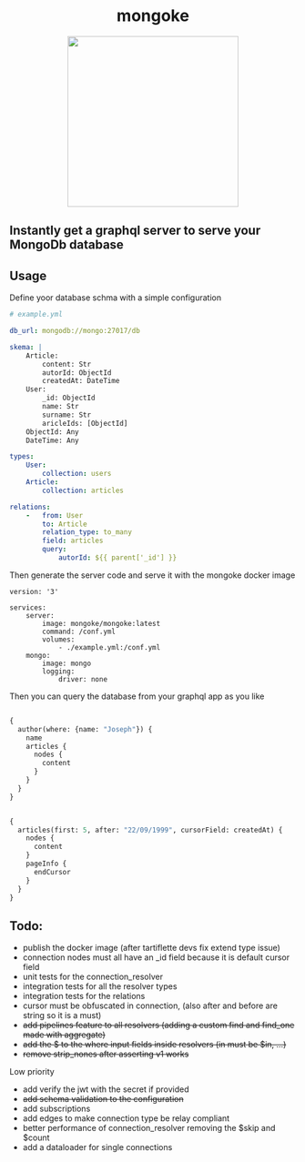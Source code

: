 
<h1 align="center">mongoke</h1>
<p align="center">
  <img width="300" src="https://github.com/remorses/mongoke/blob/master/.github/logo.png?raw=true">
</p>

## Instantly get a graphql server to serve your MongoDb database

## Usage
Define yoor database schma with a simple configuration
```yaml
# example.yml

db_url: mongodb://mongo:27017/db

skema: |
    Article:
        content: Str
        autorId: ObjectId
        createdAt: DateTime
    User:
        _id: ObjectId
        name: Str
        surname: Str
        aricleIds: [ObjectId]
    ObjectId: Any
    DateTime: Any

types:
    User:
        collection: users
    Article:
        collection: articles

relations:
    -   from: User
        to: Article
        relation_type: to_many
        field: articles
        query:
            autorId: ${{ parent['_id'] }}
```

Then generate the server code and serve it with the mongoke docker image
```
version: '3'

services:
    server:
        image: mongoke/mongoke:latest
        command: /conf.yml
        volumes: 
            - ./example.yml:/conf.yml
    mongo:
        image: mongo
        logging: 
            driver: none
```

Then you can query the database from your graphql app as you like

```graphql

{
  author(where: {name: "Joseph"}) {
    name
    articles {
      nodes {
        content
      }
    }
  }
}
```

```graphql

{
  articles(first: 5, after: "22/09/1999", cursorField: createdAt) {
    nodes {
      content
    }
    pageInfo {
      endCursor
    }
  }
}
```

## Todo:
- publish the docker image (after tartiflette devs fix extend type issue)
- connection nodes must all have an _id field because it is default cursor field
- unit tests for the connection_resolver
- integration tests for all the resolver types
- integration tests for the relations
- cursor must be obfuscated in connection, (also after and before are string so it is a must)
- ~~add pipelines feature to all resolvers (adding a custom find and find_one made with aggregate)~~
- ~~add the $ to the where input fields inside resolvers (in must be $in, ...)~~
- ~~remove strip_nones after asserting v1 works~~

Low priority
- add verify the jwt with the secret if provided
- ~~add schema validation to the configuration~~
- add subscriptions
- add edges to make connection type be relay compliant 
- better performance of connection_resolver removing the $skip and $count
- add a dataloader for single connections
